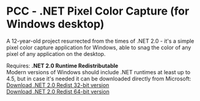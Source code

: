 # PCC - .NET Pixel Color Capture (for Windows desktop)

A 12-year-old project resurrected from the times of .NET 2.0 - it's a simple pixel color capture application for Windows, able to snag the color of any pixel of any application on the desktop.

Requires: **.NET 2.0 Runtime Redistributable**  
Modern versions of Windows should include .NET runtimes at least up to 4.5, but in case it's needed it can be downloaded directly from Microsoft:  
[Download .NET 2.0 Redist 32-bit version](http://download.microsoft.com/download/5/6/7/567758a3-759e-473e-bf8f-52154438565a/dotnetfx.exe)  
[Download .NET 2.0 Redist 64-bit version](http://www.microsoft.com/downloads/details.aspx?familyid=B44A0000-ACF8-4FA1-AFFB-40E78D788B00&displaylang=en)  
